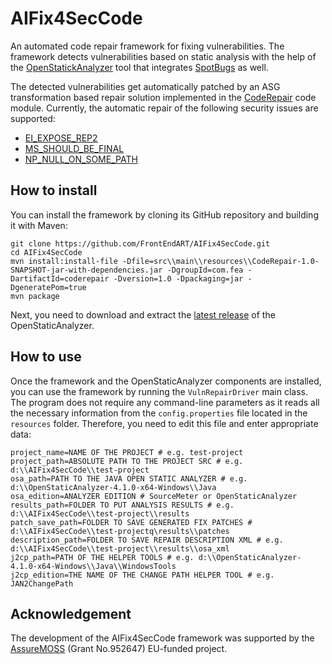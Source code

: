 # AIFix4SecCode
An automated code repair framework for fixing vulnerabilities. The framework detects vulnerabilities based on static analysis with the help of the [OpenStatickAnalyzer](https://github.com/sed-inf-u-szeged/OpenStaticAnalyzer) tool that integrates [SpotBugs](https://spotbugs.github.io/) as well.

The detected vulnerabilities get automatically patched by an ASG transformation based repair solution implemented in the [CodeRepair](https://github.com/FrontEndART/OpenStaticAnalyzer/tree/CodeRepairTool/java/cl/CodeRepair) code module. Currently, the automatic repair of the following security issues are supported:
* [EI_EXPOSE_REP2](https://spotbugs.readthedocs.io/en/stable/bugDescriptions.html#ei2-may-expose-internal-representation-by-incorporating-reference-to-mutable-object-ei-expose-rep2)
* [MS_SHOULD_BE_FINAL](https://spotbugs.readthedocs.io/en/stable/bugDescriptions.html#ms-field-isn-t-final-but-should-be-ms-should-be-final)
* [NP_NULL_ON_SOME_PATH](https://spotbugs.readthedocs.io/en/stable/bugDescriptions.html#np-possible-null-pointer-dereference-np-null-on-some-path)

## How to install
You can install the framework by cloning its GitHub repository and building it with Maven:
```
git clone https://github.com/FrontEndART/AIFix4SecCode.git
cd AIFix4SecCode
mvn install:install-file -Dfile=src\\main\\resources\\CodeRepair-1.0-SNAPSHOT-jar-with-dependencies.jar -DgroupId=com.fea -DartifactId=coderepair -Dversion=1.0 -Dpackaging=jar -DgeneratePom=true
mvn package
```
Next, you need to download and extract the [latest release](https://github.com/sed-inf-u-szeged/OpenStaticAnalyzer/releases) of the OpenStaticAnalyzer.


## How to use
Once the framework and the OpenStaticAnalyzer components are installed, you can use the framework by running the ``VulnRepairDriver`` main class. The program does not require any command-line parameters as it reads all the necessary information from the ``config.properties`` file located in the ``resources`` folder. Therefore, you need to edit this file and enter appropriate data:

```
project_name=NAME OF THE PROJECT # e.g. test-project
project_path=ABSOLUTE PATH TO THE PROJECT SRC # e.g. d:\\AIFix4SecCode\\test-project
osa_path=PATH TO THE JAVA OPEN STATIC ANALYZER # e.g. d:\\OpenStaticAnalyzer-4.1.0-x64-Windows\\Java
osa_edition=ANALYZER EDITION # SourceMeter or OpenStaticAnalyzer
results_path=FOLDER TO PUT ANALYSIS RESULTS # e.g. d:\\AIFix4SecCode\\test-project\\results
patch_save_path=FOLDER TO SAVE GENERATED FIX PATCHES # d:\\AIFix4SecCode\\test-projectq\results\\patches
description_path=FOLDER TO SAVE REPAIR DESCRIPTION XML # e.g. d:\\AIFix4SecCode\\test-project\\results\\osa_xml
j2cp_path=PATH OF THE HELPER TOOLS # e.g. d:\\OpenStaticAnalyzer-4.1.0-x64-Windows\\Java\\WindowsTools
j2cp_edition=THE NAME OF THE CHANGE PATH HELPER TOOL # e.g. JAN2ChangePath
```

## Acknowledgement
The development of the AIFix4SecCode framework was supported by the [AssureMOSS](https://assuremoss.eu) (Grant No.952647) EU-funded project.
